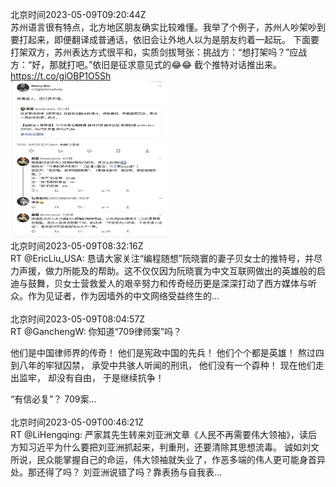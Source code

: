北京时间2023-05-09T09:20:44Z<br>苏州语言很有特点，北方地区朋友确实比较难懂。我举了个例子，苏州人吵架吵到要打起来，即便翻译成普通话，依旧会让外地人以为是朋友约着一起玩。
下面要打架双方，苏州表达方式很平和，实质剑拔弩张：挑战方：“想打架吗？”应战方：“好，那就打吧。”依旧是征求意见式的😂😂
截个推特对话推出来。 https://t.co/giOBP1O5Sh<br><img src='/temp/2023/1655744579205840899_0.jpg' width='250' height='250'><br>北京时间2023-05-09T08:32:16Z<br>RT @EricLiu_USA: 恳请大家关注“编程随想”阮晓寰的妻子贝女士的推特号，并尽力声援，做力所能及的帮助。这不仅仅因为阮晓寰为中文互联网做出的英雄般的启迪与鼓舞，贝女士营救爱人的艰辛努力和传奇经历更是深深打动了西方媒体与听众。作为见证者，作为因墙外的中文网络受益终生的…<br><br>北京时间2023-05-09T08:04:57Z<br>RT @GanchengW: 你知道“709律师案”吗？

他们是中国律师界的传奇！
他们是宪政中国的先兵！
他们个个都是英雄！
熬过四到八年的牢狱囚禁，
承受中共骇人听闻的刑讯，
他们没有一个孬种！
现在他们走出监牢，
却没有自由，
于是继续抗争！

“有信必复”？ 709案…<br><br>北京时间2023-05-09T00:46:21Z<br>RT @LiHengqing: 严家其先生转来刘亚洲文章《人民不再需要伟大领袖》，读后方知习近平为什么要把刘亚洲抓起来，判重刑，还要清除其思想流毒。
诚如刘文所说，民众能掌握自己的命运，伟大领袖就失业了，作恶多端的伟人更可能身首异处。那还得了吗？
刘亚洲说错了吗？靠表扬与自我表…<br><br>